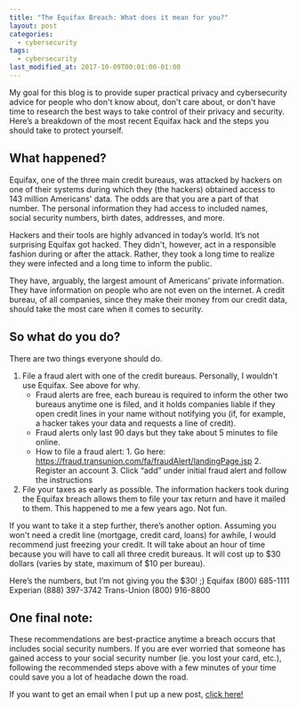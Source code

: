 ```yaml
---
title: "The Equifax Breach: What does it mean for you?"
layout: post
categories:
  - cybersecurity
tags:
  - cybersecurity
last_modified_at: 2017-10-09T00:01:00-01:00
---
```


My goal for this blog is to provide super practical privacy and cybersecurity advice for people who don't know about, don't care about, or don't have time to research the best ways to take control of their privacy and security. Here’s a breakdown of the most recent Equifax hack and the steps you should take to protect yourself.
<h2>What happened?</h2>
Equifax, one of the three main credit bureaus, was attacked by hackers on one of their systems during which they (the hackers) obtained access to 143 million Americans' data. The odds are that you are a part of that number. The personal information they had access to included names, social security numbers, birth dates, addresses, and more.

Hackers and their tools are highly advanced in today’s world. It’s not surprising Equifax got hacked. They didn't, however, act in a responsible fashion during or after the attack. Rather, they took a long time to realize they were infected and a long time to inform the public.

They have, arguably, the largest amount of Americans' private information. They have information on people who are not even on the internet. A credit bureau, of all companies, since they make their money from our credit data, should take the most care when it comes to security.
<h2>So what do you do?</h2>
There are two things everyone should do.
<ol>
 	<li>File a fraud alert with one of the credit bureaus. Personally, I wouldn't use Equifax. See above for why.
<ul>
 	<li>Fraud alerts are free, each bureau is required to inform the other two bureaus anytime one is filed, and it holds companies liable if they open credit lines in your name without notifying you (if, for example, a hacker takes your data and requests a line of credit).</li>
 	<li>Fraud alerts only last 90 days but they take about 5 minutes to file online.</li>
 	<li>How to file a fraud alert:
1. Go here: <a href="https://fraud.transunion.com/fa/fraudAlert/landingPage.jsp">https://fraud.transunion.com/fa/fraudAlert/landingPage.jsp</a>
2. Register an account
3. Click “add” under initial fraud alert and follow the instructions</li>
</ul>
</li>
 	<li>File your taxes as early as possible. The information hackers took during the Equifax breach allows them to file your tax return and have it mailed to them. This happened to me a few years ago. Not fun.</li>
</ol>
If you want to take it a step further, there’s another option. Assuming you won't need a credit line (mortgage, credit card, loans) for awhile, I would recommend just freezing your credit. It will take about an hour of time because you will have to call all three credit bureaus. It will cost up to $30 dollars (varies by state, maximum of $10 per bureau).

Here’s the numbers, but I’m not giving you the $30! ;)
Equifax (800) 685-1111
Experian (888) 397-3742
Trans-Union (800) 916-8800
<h2>One final note:</h2>
These recommendations are best-practice anytime a breach occurs that includes social security numbers. If you are ever worried that someone has gained access to your social security number (ie. you lost your card, etc.), following the recommended steps above with a few minutes of your time could save you a lot of headache down the road.

If you want to get an email when I put up a new post, <a href="http://eepurl.com/c5WVgj">click here!</a>
